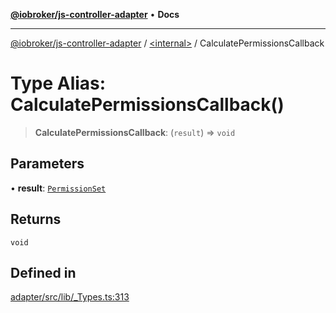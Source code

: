 [**@iobroker/js-controller-adapter**](../../README.md) • **Docs**

***

[@iobroker/js-controller-adapter](../../globals.md) / [\<internal\>](../README.md) / CalculatePermissionsCallback

# Type Alias: CalculatePermissionsCallback()

> **CalculatePermissionsCallback**: (`result`) => `void`

## Parameters

• **result**: [`PermissionSet`](../interfaces/PermissionSet.md)

## Returns

`void`

## Defined in

[adapter/src/lib/\_Types.ts:313](https://github.com/ioBroker/ioBroker.js-controller/blob/5cf8c0f8f818a3bd00a8d0bf4c2516676b695603/packages/adapter/src/lib/_Types.ts#L313)
